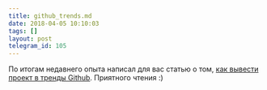 ```yaml
---
title: github_trends.md
date: 2018-04-05 10:10:03
tags: []
layout: post
telegram_id: 105
---
```


По итогам недавнего опыта написал для вас статью о том, [как вывести проект в тренды Github](https://github.com/orsinium/notes/blob/master/ru/notes/github_trends.md). Приятного чтения :)
